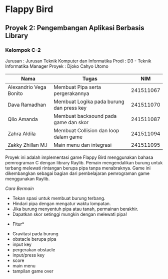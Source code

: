 # **Flappy Bird**
## **Proyek 2: Pengembangan Aplikasi Berbasis Library**
### **Kelompok C-2**

Jurusan          : Jurusan Teknik Komputer dan Informatika
Prodi            : D3 - Teknik Informatika
Manager Proyek   : Djoko Cahyo Utomo

| Nama                    | Tugas                 | NIM  |
|-------------------------|----------------------|---------|
| Alexandrio Vega Bonito  | Membuat Pipa serta pergerakannya | 241511067   |
| Dava Ramadhan           | Membuat Logika pada burung dan press key           | 241511070   |
| Qlio Amanda             | Membuat backsound pada game dan skor               | 241511087 |
| Zahra Aldila            | Membuat Collision dan loop dalam game           | 241511094  |
| Zakky Zhillan M.I       | Main menu dan integrasi               | 241511095 |


Proyek ini adalah implementasi game Flappy Bird menggunakan bahasa pemrograman C dengan library Raylib. 
Pemain mengendalikan burung untuk terbang melewati rintangan berupa pipa tanpa menabraknya. 
Game ini dikembangkan sebagai bagian dari pembelajaran pemrograman game menggunakan Raylib.

*Cara Bermain*
- Tekan spasi untuk membuat burung terbang.
- Hindari pipa dengan mengatur waktu lompatan.
- Jika burung menyentuh pipa atau tanah, permainan berakhir.
- Dapatkan skor setinggi mungkin dengan melewati pipa!

* Fitur*
- Gravitasi pada burung
- obstacle berupa pipa
- input key
- pergerakan obstacle
- input/press key
- score
- main menu
- tampilan game over


